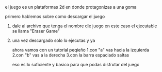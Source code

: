 el juego es un plataformas 2d en donde protagonizas a una goma 

primero hablemos sobre como descargar el juego
1. dale al archivo que tenga el nombre dle juego en este caso el ejecutable se llama "Eraser Game"
2. una vez descargado solo lo ejecutas y ya

   ahora vamos con un tutorial peqieño
     1.con "a" vas hacia la izquierda
     2.con "b" vas a la derecha
     3.con la barra espaciado saltas

   eso es lo suficiente y basico para que podas disfrutar del juego
